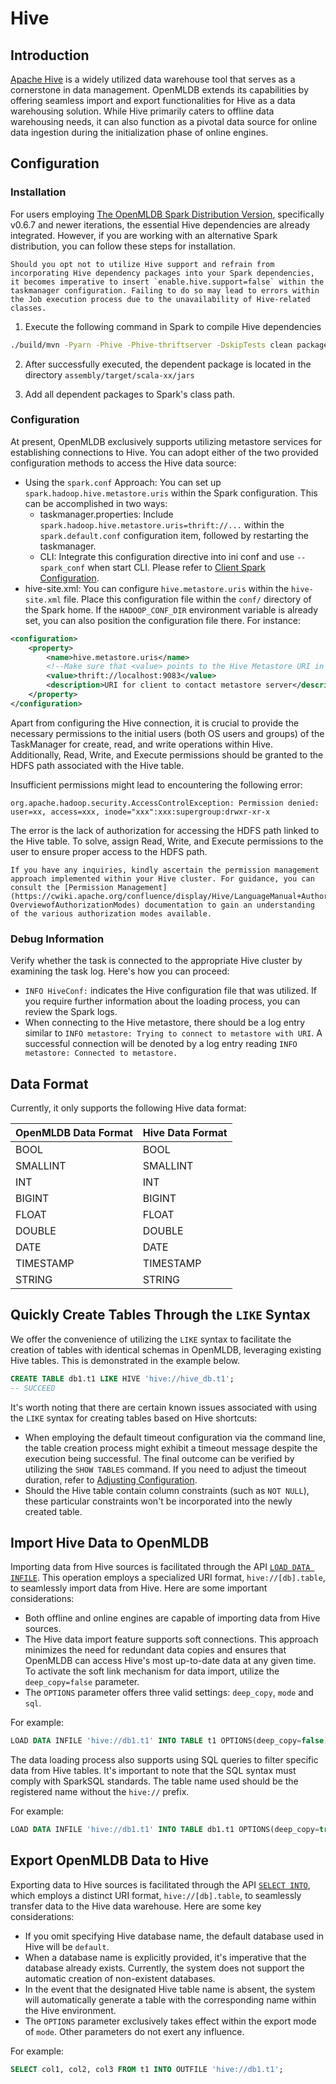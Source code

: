 # Hive

## Introduction

[Apache Hive](https://hive.apache.org/) is a widely utilized data warehouse tool that serves as a cornerstone in data management. OpenMLDB extends its capabilities by offering seamless import and export functionalities for Hive as a data warehousing solution. While Hive primarily caters to offline data warehousing needs, it can also function as a pivotal data source for online data ingestion during the initialization phase of online engines.

## Configuration

### Installation

For users employing [The OpenMLDB Spark Distribution Version](../../tutorial/openmldbspark_distribution.md), specifically v0.6.7 and newer iterations, the essential Hive dependencies are already integrated. However, if you are working with an alternative Spark distribution, you can follow these steps for installation.

```{note}
Should you opt not to utilize Hive support and refrain from incorporating Hive dependency packages into your Spark dependencies, it becomes imperative to insert `enable.hive.support=false` within the taskmanager configuration. Failing to do so may lead to errors within the Job execution process due to the unavailability of Hive-related classes.
```

1. Execute the following command in Spark to compile Hive dependencies

```bash
./build/mvn -Pyarn -Phive -Phive-thriftserver -DskipTests clean package
```

2. After successfully executed, the dependent package is located in the directory `assembly/target/scala-xx/jars`

2. Add all dependent packages to Spark's class path.

### Configuration

At present, OpenMLDB exclusively supports utilizing metastore services for establishing connections to Hive. You can adopt either of the two provided configuration methods to access the Hive data source:

- Using the `spark.conf` Approach: You can set up `spark.hadoop.hive.metastore.uris` within the Spark configuration. This can be accomplished in two ways:
  - taskmanager.properties: Include `spark.hadoop.hive.metastore.uris=thrift://...` within the `spark.default.conf` configuration item, followed by restarting the taskmanager.
  - CLI: Integrate this configuration directive into ini conf and use `--spark_conf` when start CLI. Please refer to [Client Spark Configuration](../../reference/client_config/client_spark_config.md).
- hive-site.xml: You can configure `hive.metastore.uris` within the `hive-site.xml` file. Place this configuration file within the `conf/` directory of the Spark home. If the `HADOOP_CONF_DIR` environment variable is already set, you can also position the configuration file there. For instance:

```xml
<configuration>
	<property>
		<name>hive.metastore.uris</name>
		<!--Make sure that <value> points to the Hive Metastore URI in your cluster -->
		<value>thrift://localhost:9083</value>
		<description>URI for client to contact metastore server</description>
	</property>
</configuration>
```

Apart from configuring the Hive connection, it is crucial to provide the necessary permissions to the initial users (both OS users and groups) of the TaskManager for create, read, and write operations within Hive. Additionally, Read, Write, and Execute permissions should be granted to the HDFS path associated with the Hive table.

Insufficient permissions might lead to encountering the following error:

```
org.apache.hadoop.security.AccessControlException: Permission denied: user=xx, access=xxx, inode="xxx":xxx:supergroup:drwxr-xr-x
```

The error is the lack of authorization for accessing the HDFS path linked to the Hive table. To solve, assign Read, Write, and Execute permissions to the user to ensure proper access to the HDFS path.

```{seealso}
If you have any inquiries, kindly ascertain the permission management approach implemented within your Hive cluster. For guidance, you can consult the [Permission Management] (https://cwiki.apache.org/confluence/display/Hive/LanguageManual+Authorization#LanguageManualAuthorization-OverviewofAuthorizationModes) documentation to gain an understanding of the various authorization modes available.
```

### Debug Information

Verify whether the task is connected to the appropriate Hive cluster by examining the task log. Here's how you can proceed:

- `INFO HiveConf:` indicates the Hive configuration file that was utilized. If you require further information about the loading process, you can review the Spark logs.
- When connecting to the Hive metastore, there should be a log entry similar to `INFO metastore: Trying to connect to metastore with URI`. A successful connection will be denoted by a log entry reading `INFO metastore: Connected to metastore.`

## Data Format

Currently, it only supports the following Hive data format:

| OpenMLDB Data Format | Hive Data Format |
| -------------------- | ---------------- |
| BOOL                 | BOOL             |
| SMALLINT             | SMALLINT         |
| INT                  | INT              |
| BIGINT               | BIGINT           |
| FLOAT                | FLOAT            |
| DOUBLE               | DOUBLE           |
| DATE                 | DATE             |
| TIMESTAMP            | TIMESTAMP        |
| STRING               | STRING           |

## Quickly Create Tables Through the `LIKE` Syntax

We offer the convenience of utilizing the `LIKE` syntax to facilitate the creation of tables with identical schemas in OpenMLDB, leveraging existing Hive tables. This is demonstrated in the example below.


```sql
CREATE TABLE db1.t1 LIKE HIVE 'hive://hive_db.t1';
-- SUCCEED
```

It's worth noting that there are certain known issues associated with using the `LIKE` syntax for creating tables based on Hive shortcuts:

- When employing the default timeout configuration via the command line, the table creation process might exhibit a timeout message despite the execution being successful. The final outcome can be verified by utilizing the `SHOW TABLES` command. If you need to adjust the timeout duration, refer to [Adjusting Configuration](../../openmldb_sql/ddl/SET_STATEMENT.md#offline-commands-configuration-details).
- Should the Hive table contain column constraints (such as `NOT NULL`), these particular constraints won't be incorporated into the newly created table.

## Import Hive Data to OpenMLDB

Importing data from Hive sources is facilitated through the API [`LOAD DATA INFILE`](../../openmldb_sql/dml/LOAD_DATA_STATEMENT.md). This operation employs a specialized URI format, `hive://[db].table`, to seamlessly import data from Hive. Here are some important considerations:

- Both offline and online engines are capable of importing data from Hive sources.
- The Hive data import feature supports soft connections. This approach minimizes the need for redundant data copies and ensures that OpenMLDB can access Hive's most up-to-date data at any given time. To activate the soft link mechanism for data import, utilize the `deep_copy=false` parameter.
- The `OPTIONS` parameter offers three valid settings: `deep_copy`, `mode` and `sql`.

For example: 

```sql
LOAD DATA INFILE 'hive://db1.t1' INTO TABLE t1 OPTIONS(deep_copy=false);
```

The data loading process also supports using SQL queries to filter specific data from Hive tables. It's important to note that the SQL syntax must comply with SparkSQL standards. The table name used should be the registered name without the `hive://` prefix.

For example:

```sql
LOAD DATA INFILE 'hive://db1.t1' INTO TABLE db1.t1 OPTIONS(deep_copy=true, sql='SELECT * FROM db1.t1 where key=\"foo\"')
```

## Export OpenMLDB Data to Hive

Exporting data to Hive sources is facilitated through the API [`SELECT INTO`](../../openmldb_sql/dql/SELECT_INTO_STATEMENT.md), which employs a distinct URI format, `hive://[db].table`, to seamlessly transfer data to the Hive data warehouse. Here are some key considerations:

- If you omit specifying Hive database name, the default database used in Hive will be `default`.
- When a database name is explicitly provided, it's imperative that the database already exists. Currently, the system does not support the automatic creation of non-existent databases.
- In the event that the designated Hive table name is absent, the system will automatically generate a table with the corresponding name within the Hive environment.
- The `OPTIONS` parameter exclusively takes effect within the export mode of `mode`. Other parameters do not exert any influence.

For example: 

```sql
SELECT col1, col2, col3 FROM t1 INTO OUTFILE 'hive://db1.t1';
```

